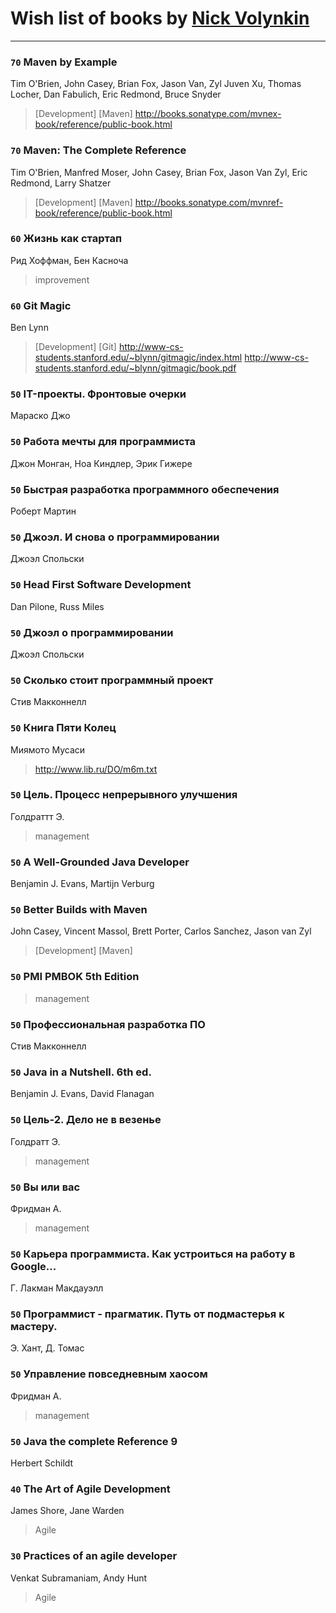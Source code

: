 # Wish list of books by [Nick Volynkin](https://www.linkedin.com/in/nickvolynkin)
---

### `70` Maven by Example
Tim O'Brien, John Casey, Brian Fox, Jason Van, Zyl Juven Xu, Thomas Locher, Dan Fabulich, Eric Redmond, Bruce Snyder
> [Development] [Maven]
> http://books.sonatype.com/mvnex-book/reference/public-book.html

### `70` Maven: The Complete Reference
Tim O'Brien, Manfred Moser, John Casey, Brian Fox, Jason Van Zyl, Eric Redmond, Larry Shatzer
> [Development] [Maven]
> http://books.sonatype.com/mvnref-book/reference/public-book.html

### `60` Жизнь как стартап
Рид Хоффман, Бен Касноча
> improvement

### `60` Git Magic
Ben Lynn
> [Development] [Git]
> http://www-cs-students.stanford.edu/~blynn/gitmagic/index.html
> http://www-cs-students.stanford.edu/~blynn/gitmagic/book.pdf

### `50` IT-проекты. Фронтовые очерки
Мараско Джо

### `50` Работа мечты для программиста
Джон Монган, Ноа Киндлер, Эрик Гижере

### `50` Быстрая разработка программного обеспечения
Роберт Мартин

### `50` Джоэл. И снова о программировании
Джоэл Спольски

### `50` Head First Software Development
Dan Pilone, Russ Miles

### `50` Джоэл о программировании
Джоэл Спольски

### `50` Сколько стоит программный проект
Стив Макконнелл

### `50` Книга Пяти Колец
Миямото Мусаси
> http://www.lib.ru/DO/m6m.txt

### `50` Цель. Процесс непрерывного улучшения
Голдраттт Э.
> management

### `50` A Well-Grounded Java Developer
Benjamin J. Evans, Martijn Verburg

### `50` Better Builds with Maven
John Casey, Vincent Massol, Brett Porter, Carlos Sanchez, Jason van Zyl
> [Development] [Maven]

### `50` PMI PMBOK 5th Edition
> management

### `50` Профессиональная разработка ПО
Стив Макконнелл

### `50` Java in a Nutshell. 6th ed.
Benjamin J. Evans, David Flanagan

### `50` Цель-2. Дело не в везенье
Голдратт Э.
> management

### `50` Вы или вас
Фридман А.
> management

### `50` Карьера программиста. Как устроиться на работу в Google...
Г. Лакман Макдауэлл

### `50` Программист - прагматик. Путь от подмастерья к мастеру.
Э. Хант, Д. Томас

### `50` Управление повседневным хаосом
Фридман А.
> management

### `50` Java the complete Reference 9
Herbert Schildt

### `40` The Art of Agile Development
James Shore, Jane Warden
> Agile

### `30` Practices of an agile developer
Venkat Subramaniam, Andy Hunt
> Agile

